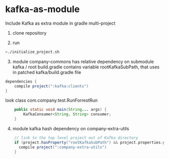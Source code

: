 # kafka-as-module
Include Kafka as extra module in gradle multi-project

1. clone repository

2. run 
```bash
>./initialize_project.sh
```

3. module company-commons has relative dependency on submodule kafka / root build.gradle contains variable rootKafkaSubPath, that uses in patched kafka/build.gradle file
```groovy
dependencies {
    compile project(":kafka:clients")
}
```

look class com.company.test.RunForrestRun
```java
    public static void main(String... args) {
        KafkaConsumer<String, String> consumer;
    }
```


4. module kafka hash dependency on company-extra-utils
```groovy
    // link to the top level project out of Kafka directory
    if (project.hasProperty("rootKafkaSubPath") && project.properties.get("rootKafkaSubPath").toString().trim() != "") {
      compile project(":company-extra-utils")
    }
```
